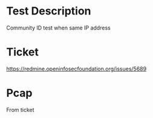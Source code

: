 # Test Description

Community ID test when same IP address

# Ticket

https://redmine.openinfosecfoundation.org/issues/5689

# Pcap

From ticket

